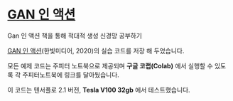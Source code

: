 # [GAN 인 액션](http://bit.ly/gan-in-action)

Gan 인 액션 책을 통해 적대적 생성 신경망 공부하기

[GAN 인 액션](https://tensorflow.blog/gan-in-action/)(한빛미디어, 2020)의 실습 코드를 저장 해 두었습니다.

모든 예제 코드는 주피터 노트북으로 제공되며 **구글 코랩(Colab)** 에서 실행할 수 있도록 각 주피터노트북에 링크를 달아뒀습니다.

이 코드는 텐서플로 2.1 버전, __Tesla V100 32gb__ 에서 테스트했습니다.
